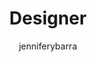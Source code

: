 ---
layout: default
image: jen.jpg
name: Jennifer Ybarra
author: jenniferybarra
title: Designer
order: 16

social: 
  - account: dribbble
    username: jenniferybarra

---